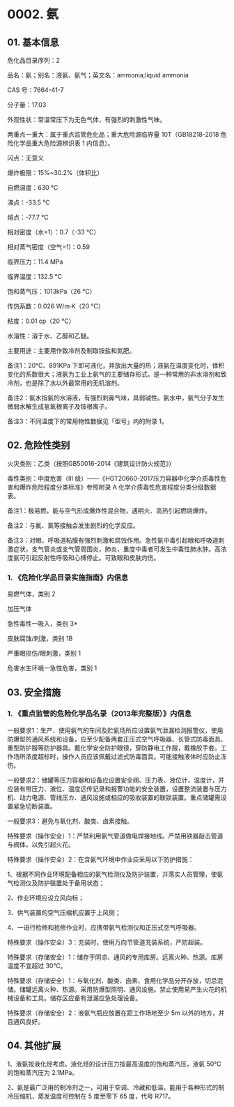 # 0002. 氨

## 01. 基本信息

危化品目录序列：2

品名：氨；别名：液氨、氨气；英文名：ammonia;liquid ammonia

CAS 号：7664-41-7

分子量：17.03

外观性状：常温常压下为无色气体，有强烈的刺激性气味。

两重点一重大：属于重点监管危化品；重大危险源临界量 10T（GB18218-2018 危险化学品重大危险源辨识表 1 内信息）。

闪点：无意义

爆炸极限：15%~30.2%（体积比）

自燃温度：630 ℃

沸点：-33.5 ℃

熔点：-77.7 ℃

相对密度（水=1）：0.7（-33 ℃）

相对蒸气密度（空气=1)：0.59

临界压力：11.4 MPa

临界温度：132.5 ℃

饱和蒸气压：1013kPa（26 ℃）

传热系数：0.026 W/m·K（20 ℃）

粘度：0.01 cp（20 ℃）

水溶性：溶于水、乙醇和乙醚。

主要用途：主要用作致冷剂及制取铵盐和氮肥。

备注1：20℃、891KPa 下即可液化，并放出大量的热；液氨在温度变化时，体积变化的系数很大；液氨为工业上氨气的主要储存形式。是一种常用的非水溶剂和致冷剂，也是除了水以外最常用的无机溶剂。

备注2：氨水指氨的水溶液，有强烈刺鼻气味，具弱碱性。氨水中，氨气分子发生微弱水解生成氢氧根离子及铵根离子。

备注3：不同温度下的常用物性数据见「型号」内的附录 1。

## 02. 危险性类别

火灾类别：乙类（按照GB50016-2014《建筑设计防火规范》）

毒性类别：中度危害（III  级）——《HGT20660-2017压力容器中化学介质毒性危害和爆炸危险程度分类标准》参照附录 A 化学介质毒性危害程度分类分级数据表。

备注1：极易燃，能与空气形成爆炸性混合物，遇明火、高热引起燃烧爆炸。

备注2：与氟、氯等接触会发生剧烈的化学反应。

备注3：对眼、呼吸道粘膜有强烈刺激和腐蚀作用。急性氨中毒引起眼和呼吸道刺激症状，支气管炎或支气管周围炎，肺炎，重度中毒者可发生中毒性肺水肿。高浓度氨可引起反射性呼吸和心搏停止。可致眼和皮肤灼伤。

### 1. 《危险化学品目录实施指南》内信息

易燃气体，类别 2

加压气体

急性毒性一吸入，类别 3*

皮肤腐蚀/刺激，类别 1B

严重眼损伤/眼刺激，类别 1

危害水生环境一急性危害，类别 1

## 03. 安全措施

### 1. 《重点监管的危险化学品名录（2013年完整版）》内信息

一般要求1：生产、使用氨气的车间及贮氨场所应设置氨气泄漏检测报警仪，使用防爆型的通风系统和设备，应至少配备两套正压式空气呼吸器、长管式防毒面具、重型防护服等防护器具。戴化学安全防护眼镜，穿防静电工作服，戴橡胶手套。工作场所浓度超标时，操作人员应该佩戴过滤式防毒面具。可能接触液体时应防止冻伤。

一般要求2：储罐等压力容器和设备应设置安全阀、压力表、液位计、温度计，并应装有带压力、液位、温度远传记录和报警功能的安全装置，设置整流装置与压力机、动力电源、管线压カ、通风设施或相应的吸收装置的联锁装置。重点储罐需设置紧急切断装置。

一般要求3：避免与氧化剂、酸类、卤素接触。

特殊要求（操作安全）1：严禁利用氨气管道做电焊接地线。严禁用铁器敲击管道与阀体，以免引起火花。

特殊要求（操作安全）2：在含氨气环境中作业应采用以下防护措施：

1、根据不同作业环境配备相应的氨气检测仪及防护装置，并落实人员管理，使氨气检测仪及防护裝置处于备用状态；

2、作业环境应设立风向标；

3、供气装置的空气压缩机应置于上风侧；

4、一进行检修和抢修作业时，应携带氨气检测仪和正压式空气呼吸器。

特殊要求（操作安全）3：充装时，使用万向节管道充装系统，严防超装。

特殊要求（存储安全）1：储存于阴凉、通风的专用库房。远离火种、热源。库房温度不宜超过 30℃。

特殊要求（存储安全）1：与氧化剂、酸类、囱素、食用化学品分开存放，切忌混储。储罐远离火种、热源。采用防爆型照明、通风设施。禁止使用易产生火花的机械设备和工具。储存区应备有泄漏应急处理设备。

特殊要求（存储安全）2：液氨气瓶应放置在距工作场地至少 5m 以外的地方，并且通风良好。

## 04. 其他扩展

1、液氨按液化烃考虑。液化烃的设计压力按最高温度的饱和蒸汽压，液氨 50℃ 的饱和蒸汽压为 2.1MPa。

2、氨是最广泛用的制冷剂之一，可用于空调、冷藏和低温，能用于各种形式的制冷压缩机，蒸发温度可控制在 5 度至零下 65 度，代号 R717。

